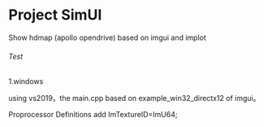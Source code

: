 Project SimUI
=========

Show hdmap (apollo opendrive) based on imgui and implot



###### Test

1.windows

using vs2019，the main.cpp based on example_win32_directx12 of imgui。

Proprocessor Definitions add ImTextureID=ImU64;